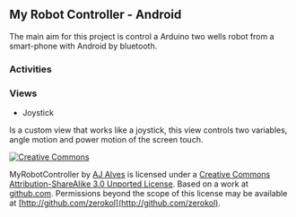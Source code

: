 ## My Robot Controller - Android
The main aim for this project is control a Arduino two wells robot from a smart-phone with Android by bluetooth.
### Activities
### Views
* Joystick

Is a custom view that works like a joystick, this view controls two variables, angle motion and power motion of the screen touch.

[![Creative Commons](http://i.creativecommons.org/l/by-sa/3.0/88x31.png)](http://creativecommons.org/licenses/by-sa/3.0/)

MyRobotController by [AJ Alves](http://zerokol.com) is licensed under a [Creative Commons Attribution-ShareAlike 3.0 Unported License](http://creativecommons.org/licenses/by-sa/3.0/).
Based on a work at [github.com](http://github.com/zerokol/MyRobotController).
Permissions beyond the scope of this license may be available at [http://github.com/zerokol](http://github.com/zerokol).